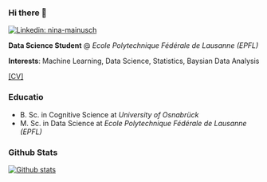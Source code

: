 ### Hi there 👋
[![Linkedin: nina-mainusch](https://img.shields.io/badge/nina-mainusch-blue?style=flat-square&logo=Linkedin&logoColor=white&link=https://www.linkedin.com/in/nina-mainusch/)](https://www.linkedin.com/in/nina-mainusch/)

**Data Science Student** @ *Ecole Polytechnique Fédérale de Lausanne (EPFL)*

**Interests**: Machine Learning, Data Science, Statistics, Baysian Data Analysis

[[CV]](https://docs.google.com/viewer?url=https://github.com/nina-mainusch/nina-mainusch/raw/main/CV_Mainusch.pdf)

### Educatio
* B. Sc. in Cognitive Science at *University of Osnabrück*
* M. Sc. in Data Science at *Ecole Polytechnique Fédérale de Lausanne (EPFL)*


### Github Stats
[![Github stats](https://github-readme-stats.vercel.app/api?username=nina-mainusch)](https://github.com/anuraghazra/github-readme-stats)



<!--
**Nina-Mainusch/Nina-Mainusch** is a ✨ _special_ ✨ repository because its `README.md` (this file) appears on your GitHub profile.

Here are some ideas to get you started:

- 🔭 I’m currently working on ...
- 🌱 I’m currently learning ...
- 👯 I’m looking to collaborate on ...
- 🤔 I’m looking for help with ...
- 💬 Ask me about ...
- 📫 How to reach me: ...
- 😄 Pronouns: ...
- ⚡ Fun fact: ...
-->

<!--
### Hi there, I'm Xavier Oliva 👋

[![Linkedin: xavier-oliva](https://img.shields.io/badge/xavoliva-blue?style=flat-square&logo=Linkedin&logoColor=white&link=https://www.linkedin.com/in/xavier-oliva/)](https://www.linkedin.com/in/xavier-oliva/)

:man_teacher: &nbsp; **Data Science Student** @ *Ecole Polytechnique Fédérale de Lausanne (EPFL)*

:telescope: &nbsp; **Interests**: Machine Learning, Data Science, Cyber Security

:link:&nbsp;
[[CV]](https://docs.google.com/viewer?url=https://github.com/xavoliva/xavoliva/raw/main/cv_oliva.pdf) -
[[LinkedIn]](https://linkedin.com/in/xavier-oliva)

## :flashlight: &nbsp; Highlights	
:mortar_board: &nbsp; **Education**
* Bachelor in Electrical Engineering at *Technical University Munich (TUM)*
* Master in Data Science at *Ecole Polytechnique Fédérale de Lausanne (EPFL)*

### Github Stats
[![Github stats](https://github-readme-stats.vercel.app/api?username=xavoliva)](https://github.com/anuraghazra/github-readme-stats)

-->
